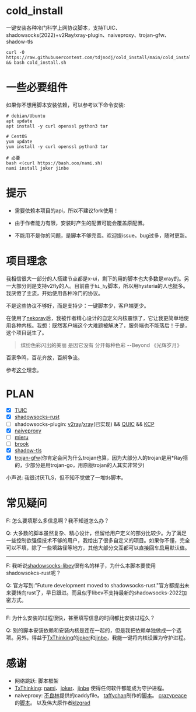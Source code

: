 # cold_install

一键安装各种冷门科学上网协议脚本，支持TUIC、shadowsocks(2022)+v2Ray/xray-plugin、naiveproxy、trojan-gfw、shadow-tls

```shell
curl -O https://raw.githubusercontent.com/tdjnodj/cold_install/main/cold_install.sh && bash cold_install.sh
```

# 一些必要组件

如果你不想用脚本安装依赖，可以参考以下命令安装:

```
# debian/Ubuntu 
apt update
apt install -y curl openssl python3 tar

# CentOS
yum update
yum install -y curl openssl python3 tar

# 必要
bash <(curl https://bash.ooo/nami.sh)
nami install joker jinbe
```

# 提示

- 需要依赖本项目的api，所以不建议fork使用！

- 由于作者能力有限，安装时产生的配置可能会覆盖原配置。

- 不能用不是你的问题，是脚本不够完善。欢迎提issue。bug过多，随时更新。

# 项目理念

我相信很大一部分的人搭建节点都是x-ui，剩下的用的脚本也大多数是xray的。另一大部分则是支持v2fly的人。目前由于`hi_hy`脚本，所以用hysteria的人也挺多。我厌倦了主流，开始使用各种冷门的协议。

不是这些协议不够好，而是支持少：一键脚本少，客户端更少。

在使用了[nekoray](https://github.com/MatsuriDayo/nekoray)后，我被作者精心设计的自定义内核震惊了，它让我更简单地使用各种内核。我想：既然客户端这个大难题被解决了，服务端也不能落后！于是，这个项目诞生了。

> 缤纷色彩闪出的美丽 是因它没有 分开每种色彩  --Beyond 《光辉岁月》

百家争鸣，百花齐放，百舸争流。

参考[这个](https://github.com/net4people/bbs/issues/136)理念。

# PLAN

- [x] [TUIC](https://github.com/EAimTY/tuic)
- [x] [shadowsocks-rust](https://github.com/shadowsocks/shadowsocks-rust)
- [ ] shadowsocks-plugin: [v2ray](https://github.com/shadowsocks/v2ray-plugin)/[xray](https://github.com/teddysun/xray-plugin)(已实现) && [QUIC](https://github.com/shadowsocks/qtun) && [KCP](https://github.com/xtaci/kcptun)
- [x] [naiveproxy](https://github.com/klzgrad/naiveproxy)
- [ ] [mieru](https://github.com/enfein/mieru/)
- [ ] [brook](https://github.com/txthinking/brook)
- [x] [shadow-tls](https://github.com/ihciah/shadow-tls)
- [x] [trojan-gfw](https://github.com/trojan-gfw/trojan)(你肯定会问为什么trojan也算，因为大部分人的trojan是用*Ray搭的，少部分是用trojan-go，用原版trojan的人其实非常少)

小声说: 我很讨厌TLS，但不知不觉做了一堆tls脚本。

# 常见疑问

F: 怎么要填那么多信息啊？我不知道怎么办？

Q: 大多数的脚本虽然复杂、精心设计，但留给用户定义的部分比较少。为了满足一些控制欲强但技术不够的用户，我给出了很多自定义的项目。如果你不懂，完全可以不填，除了一些填路径等地方，其他大部分交互都可以直接回车启用默认值。

---------------------------------------------------------

F: 我听说[shadowsocks-libev](https://github.com/shadowsocks/shadowsocks-libev)很有名的样子，为什么本脚本要使用shadowsokcs-rust呢？

Q: 官方写到:"Future development moved to shadowsocks-rust."官方都提出未来要转向rust了，早日跟进。而且似乎libev不支持最新的shadowsocks-2022加密方式。

----------------------------------------------------------

F: 为什么安装的过程很快，甚至填写信息的时间都比安装过程久？

Q: 别的脚本安装依赖和安装内核是连在一起的，但是我把依赖单独做成一个选项。另外，得益于[TxThinking](https://github.com/txthinking)的[joker](https://github.com/txthinking/joker)和[jinbe](https://github.com/txthinking/jinbe)，我能一键将内核设置为守护进程。

# 感谢

- 网络跳跃: 脚本框架
- [TxThinking](https://github.com/txthinking): [nami](https://github.com/txthinking/nami)、[joker](https://github.com/txthinking/joker)、[jinbe](https://github.com/txthinking/jinbe) 使得任何软件都能成为守护进程。
- naiveproxy: [不良林](https://bulianglin.com)提供的caddyfile。 [taffychan](https://github.com/taffychan/)制作的[脚本](https://github.com/taffychan/naivetest)。 [crazypeace](https://github.com/crazypeace)的[脚本](https://github.com/crazypeace/naive)。 以及伟大原作者[klzgrad](https://github.com/klzgrad/)

